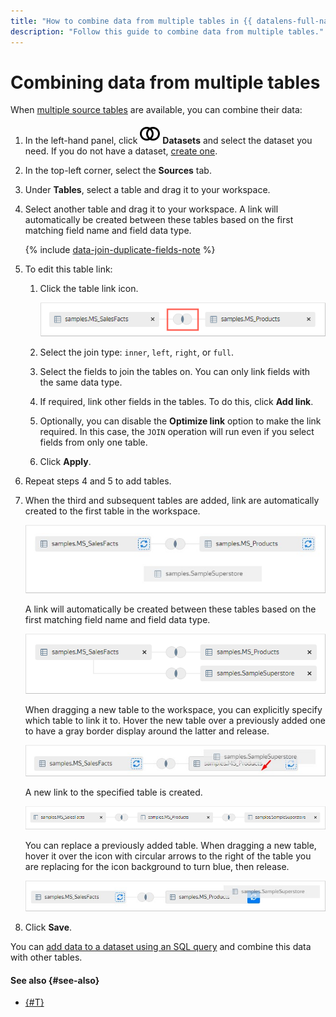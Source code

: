 ```yaml
---
title: "How to combine data from multiple tables in {{ datalens-full-name }}"
description: "Follow this guide to combine data from multiple tables."
---
```


# Combining data from multiple tables

When [multiple source tables](../../concepts/dataset/settings.md#multi-table) are available, you can combine their data:


1. In the left-hand panel, click ![image](../../../_assets/console-icons/circles-intersection.svg) **Datasets** and select the dataset you need. If you do not have a dataset, [create one](create.md).
1. In the top-left corner, select the **Sources** tab.
1. Under **Tables**, select a table and drag it to your workspace.
1. Select another table and drag it to your workspace. A link will automatically be created between these tables based on the first matching field name and field data type.

   {% include [data-join-duplicate-fields-note](../../../_includes/datalens/datalens-data-join-duplicate-fields-note.md) %}

1. To edit this table link:

   1. Click the table link icon.

      ![image](../../../_assets/datalens/operations/join-data/edit-link.png)

   1. Select the join type: `inner`, `left`, `right`, or `full`.
   1. Select the fields to join the tables on. You can only link fields with the same data type.
   1. If required, link other fields in the tables. To do this, click **Add link**.
   1. Optionally, you can disable the **Optimize link** option to make the link required. In this case, the `JOIN` operation will run even if you select fields from only one table.
   1. Click **Apply**.

1. Repeat steps 4 and 5 to add tables.
1. When the third and subsequent tables are added, link are automatically created to the first table in the workspace.

   ![image](../../../_assets/datalens/operations/join-data/add-table-1.png)

   A link will automatically be created between these tables based on the first matching field name and field data type.

   ![image](../../../_assets/datalens/operations/join-data/add-table-2.png)

   When dragging a new table to the workspace, you can explicitly specify which table to link it to. Hover the new table over a previously added one to have a gray border display around the latter and release.

   ![image](../../../_assets/datalens/operations/join-data/add-table-3.png)

   A new link to the specified table is created.

   ![image](../../../_assets/datalens/operations/join-data/add-table-4.png)

   You can replace a previously added table. When dragging a new table, hover it over the icon with circular arrows to the right of the table you are replacing for the icon background to turn blue, then release.

   ![image](../../../_assets/datalens/operations/join-data/change-table.png)

1. Click **Save**.

You can [add data to a dataset using an SQL query](add-data.md) and combine this data with other tables.

#### See also {#see-also}

* [{#T}](../../concepts/data-join.md#ui-join)
